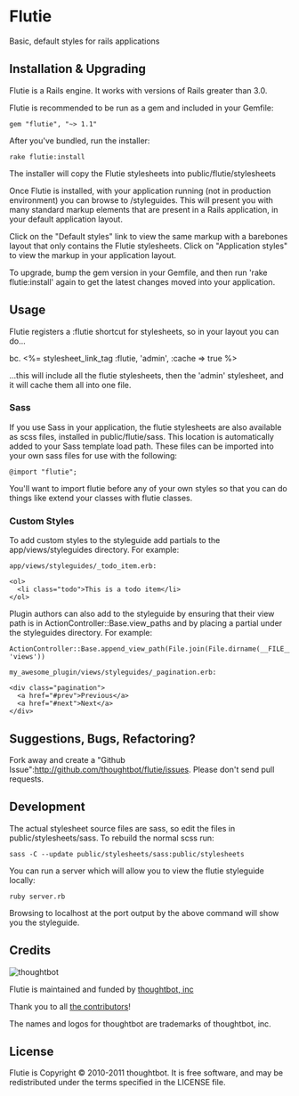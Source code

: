 Flutie
======

Basic, default styles for rails applications

Installation & Upgrading
------------------------

Flutie is a Rails engine. It works with versions of Rails greater than 3.0.

Flutie is recommended to be run as a gem and included in your Gemfile:

    gem "flutie", "~> 1.1"

After you've bundled, run the installer:

    rake flutie:install

The installer will copy the Flutie stylesheets into public/flutie/stylesheets

Once Flutie is installed, with your application running (not in production environment) you can browse to /styleguides.  This will present you with many standard markup elements that are present in a Rails application, in your default application layout.

Click on the "Default styles" link to view the same markup with a barebones layout that only contains the Flutie stylesheets. Click on "Application styles" to view the markup in your application layout.

To upgrade, bump the gem version in your Gemfile, and then run 'rake flutie:install' again to get the latest changes moved into your application.

Usage
-----

Flutie registers a :flutie shortcut for stylesheets, so in your layout you can do...

bc. <%= stylesheet_link_tag :flutie, 'admin', :cache => true %>

...this will include all the flutie stylesheets, then the 'admin' stylesheet, and it will cache them all into one file.

### Sass

If you use Sass in your application, the flutie stylesheets are also available as scss files, installed in public/flutie/sass.  This location is automatically added to your Sass template load path.  These files can be imported into your own sass files for use with the following:

    @import "flutie";

You'll want to import flutie before any of your own styles so that you can do things like extend your classes with flutie classes.

### Custom Styles

To add custom styles to the styleguide add partials to the app/views/styleguides directory. For example:

    app/views/styleguides/_todo_item.erb:

    <ol>
      <li class="todo">This is a todo item</li>
    </ol>

Plugin authors can also add to the styleguide by ensuring that their view path
is in ActionController::Base.view_paths and by placing a partial under the
styleguides directory. For example:

    ActionController::Base.append_view_path(File.join(File.dirname(__FILE__), 'views'))

    my_awesome_plugin/views/styleguides/_pagination.erb:

    <div class="pagination">
      <a href="#prev">Previous</a>
      <a href="#next">Next</a>
    </div>

Suggestions, Bugs, Refactoring?
-------------------------------

Fork away and create a "Github Issue":http://github.com/thoughtbot/flutie/issues. Please don't send pull requests.

Development
-----------

The actual stylesheet source files are sass, so edit the files in public/stylesheets/sass.
To rebuild the normal scss run:

    sass -C --update public/stylesheets/sass:public/stylesheets

You can run a server which will allow you to view the flutie styleguide locally:

    ruby server.rb

Browsing to localhost at the port output by the above command will show you the styleguide.

Credits
-------

![thoughtbot](http://thoughtbot.com/images/tm/logo.png)

Flutie is maintained and funded by [thoughtbot, inc](http://thoughtbot.com/community)

Thank you to all [the contributors](https://github.com/thoughtbot/flutie/contributors)!

The names and logos for thoughtbot are trademarks of thoughtbot, inc.

License
-------

Flutie is Copyright © 2010-2011 thoughtbot. It is free software, and may be redistributed under the terms specified in the LICENSE file.
